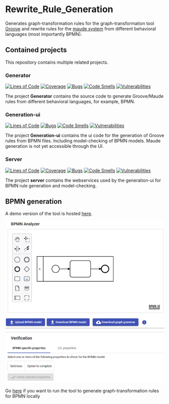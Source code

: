 # Rewrite_Rule_Generation
Generates graph-transformation rules for the graph-transformation tool [Groove](https://groove.ewi.utwente.nl/about) and rewrite rules for the [maude system](https://maude.cs.illinois.edu/w/index.php/The_Maude_System) from different behavioral languages (most importantly BPMN).

## Contained projects
This repository contains multiple related projects.
### Generator
[![Lines of Code](https://sonarcloud.io/api/project_badges/measure?project=timkraeuter_Groove_Rule_Generation_Generator&metric=ncloc)](https://sonarcloud.io/summary/new_code?id=timkraeuter_Groove_Rule_Generation_Generator)
[![Coverage](https://sonarcloud.io/api/project_badges/measure?project=timkraeuter_Groove_Rule_Generation_Generator&metric=coverage)](https://sonarcloud.io/summary/new_code?id=timkraeuter_Groove_Rule_Generation_Generator)
[![Bugs](https://sonarcloud.io/api/project_badges/measure?project=timkraeuter_Groove_Rule_Generation_Generator&metric=bugs)](https://sonarcloud.io/summary/new_code?id=timkraeuter_Groove_Rule_Generation_Generator)
[![Code Smells](https://sonarcloud.io/api/project_badges/measure?project=timkraeuter_Groove_Rule_Generation_Generator&metric=code_smells)](https://sonarcloud.io/summary/new_code?id=timkraeuter_Groove_Rule_Generation_Generator)
[![Vulnerabilities](https://sonarcloud.io/api/project_badges/measure?project=timkraeuter_Groove_Rule_Generation_Generator&metric=vulnerabilities)](https://sonarcloud.io/summary/new_code?id=timkraeuter_Groove_Rule_Generation_Generator)

The project **Generator** contains the source code to generate Groove/Maude rules from different behavioral languages, for example, BPMN.
### Generation-ui
[![Lines of Code](https://sonarcloud.io/api/project_badges/measure?project=timkraeuter_Groove_Rule_Generation_Generation-UI&metric=ncloc)](https://sonarcloud.io/summary/new_code?id=timkraeuter_Groove_Rule_Generation_Generation-UI)
[![Bugs](https://sonarcloud.io/api/project_badges/measure?project=timkraeuter_Groove_Rule_Generation_Generation-UI&metric=bugs)](https://sonarcloud.io/summary/new_code?id=timkraeuter_Groove_Rule_Generation_Generation-UI)
[![Code Smells](https://sonarcloud.io/api/project_badges/measure?project=timkraeuter_Groove_Rule_Generation_Generation-UI&metric=code_smells)](https://sonarcloud.io/summary/new_code?id=timkraeuter_Groove_Rule_Generation_Generation-UI)
[![Vulnerabilities](https://sonarcloud.io/api/project_badges/measure?project=timkraeuter_Groove_Rule_Generation_Generation-UI&metric=vulnerabilities)](https://sonarcloud.io/summary/new_code?id=timkraeuter_Groove_Rule_Generation_Generation-UI)

The project **Generation-ui** contains the ui code for the generation of Groove rules from BPMN files. Including model-checking of BPMN models. Maude generation is not yet accessible through the UI.
### Server
[![Lines of Code](https://sonarcloud.io/api/project_badges/measure?project=timkraeuter_Groove_Rule_Generation_Server&metric=ncloc)](https://sonarcloud.io/summary/new_code?id=timkraeuter_Groove_Rule_Generation_Server)
[![Coverage](https://sonarcloud.io/api/project_badges/measure?project=timkraeuter_Groove_Rule_Generation_Server&metric=coverage)](https://sonarcloud.io/summary/new_code?id=timkraeuter_Groove_Rule_Generation_Server)
[![Bugs](https://sonarcloud.io/api/project_badges/measure?project=timkraeuter_Groove_Rule_Generation_Server&metric=bugs)](https://sonarcloud.io/summary/new_code?id=timkraeuter_Groove_Rule_Generation_Server)
[![Code Smells](https://sonarcloud.io/api/project_badges/measure?project=timkraeuter_Groove_Rule_Generation_Server&metric=code_smells)](https://sonarcloud.io/summary/new_code?id=timkraeuter_Groove_Rule_Generation_Server)
[![Vulnerabilities](https://sonarcloud.io/api/project_badges/measure?project=timkraeuter_Groove_Rule_Generation_Server&metric=vulnerabilities)](https://sonarcloud.io/summary/new_code?id=timkraeuter_Groove_Rule_Generation_Server)

The project **server** contains the webservices used by the generation-ui for BPMN rule generation and model-checking.

## BPMN generation
A demo version of the tool is hosted [here](https://bpmn-analyzer.herokuapp.com/).

[![Tool screenshot](./documentation/impl.png)](https://bpmn-analyzer.herokuapp.com/)

Go [here](/server/README.md) if you want to run the tool to generate graph-transformation rules for BPMN locally
